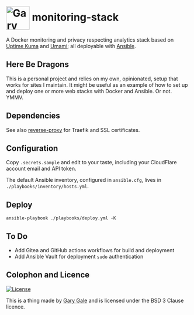 # <img valign="middle" src="https://www.vicchi.org/assets/images/avatar.jpeg" height="64" alt="Gary Gale">&nbsp;monitoring-stack

A Docker monitoring and privacy respecting analytics stack based on [Uptime Kuma](https://github.com/louislam/uptime-kuma) and [Umami](https://github.com/umami-software/umami); all deployable with [Ansible](https://docs.ansible.com/ansible/latest/getting_started/index.html).

## Here Be Dragons

This is a personal project and relies on my own, opinionated, setup that works for sites I maintain. It might be useful as an example of how to set up and deploy one or more web stacks with Docker and Ansible. Or not. YMMV.

## Dependencies

See also [reverse-proxy](https://github.com/vicchi/reverse-proxy) for Traefik and SSL certificates.

## Configuration

Copy `.secrets.sample` and edit to your taste, including your CloudFlare account email and API token.

The default Ansible inventory, configured in `ansible.cfg`, lives in `./playbooks/inventory/hosts.yml`.

## Deploy

```
ansible-playbook ./playbooks/deploy.yml -K
```

## To Do

* Add Gitea and GitHub actions workflows for build and deployment
* Add Ansible Vault for deployment `sudo` authentication

## Colophon and Licence

[![License](https://img.shields.io/badge/License-BSD_3--Clause-blue.svg)](https://opensource.org/licenses/BSD-3-Clause)

This is a thing made by [Gary Gale](https://www.vicchi.org/pages/about/) and is licensed under the BSD 3 Clause licence.
